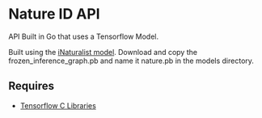 # Nature ID API
API Built in Go that uses a Tensorflow Model. 

Built using the [iNaturalist model](https://github.com/tensorflow/models/blob/master/research/object_detection/g3doc/detection_model_zoo.md#inaturalist-species-trained-models).
Download and copy the frozen_inference_graph.pb and name it nature.pb in the models directory.

## Requires

- [Tensorflow C Libraries](https://www.tensorflow.org/install/lang_c)
